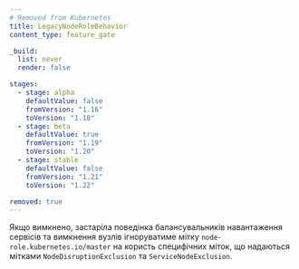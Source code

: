 ```yaml
---
# Removed from Kubernetes
title: LegacyNodeRoleBehavior
content_type: feature_gate

_build:
  list: never
  render: false

stages:
  - stage: alpha
    defaultValue: false
    fromVersion: "1.16"
    toVersion: "1.18"
  - stage: beta
    defaultValue: true
    fromVersion: "1.19"
    toVersion: "1.20"
  - stage: stable
    defaultValue: false
    fromVersion: "1.21"
    toVersion: "1.22"

removed: true
---
```

Якщо вимкнено, застаріла поведінка балансувальників навантаження сервісів та вимкнення вузлів ігноруватиме мітку `node-role.kubernetes.io/master` на користь специфічних міток, що надаються мітками `NodeDisruptionExclusion` та `ServiceNodeExclusion`.
